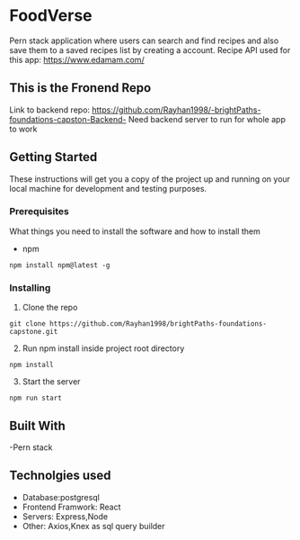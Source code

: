 # FoodVerse

Pern stack application where users can search and find recipes and also save them to a saved recipes list by creating a account.
Recipe API used for this app: https://www.edamam.com/

## This is the Fronend Repo

Link to backend repo: https://github.com/Rayhan1998/-brightPaths-foundations-capston-Backend-
Need backend server to run for whole app to work

## Getting Started

These instructions will get you a copy of the project up and running on your local machine for development and testing purposes.

### Prerequisites

What things you need to install the software and how to install them

- npm

```
npm install npm@latest -g
```

### Installing

1. Clone the repo

```
git clone https://github.com/Rayhan1998/brightPaths-foundations-capstone.git
```

2. Run npm install inside project root directory

```
npm install
```

3. Start the server

```
npm run start
```

## Built With

-Pern stack

## Technolgies used

- Database:postgresql
- Frontend Framwork: React
- Servers: Express,Node
- Other: Axios,Knex as sql query builder
